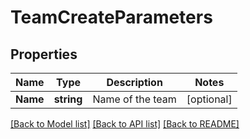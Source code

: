 # TeamCreateParameters

## Properties

Name | Type | Description | Notes
------------ | ------------- | ------------- | -------------
**Name** | **string** | Name of the team | [optional] 

[[Back to Model list]](../README.md#documentation-for-models) [[Back to API list]](../README.md#documentation-for-api-endpoints) [[Back to README]](../README.md)


